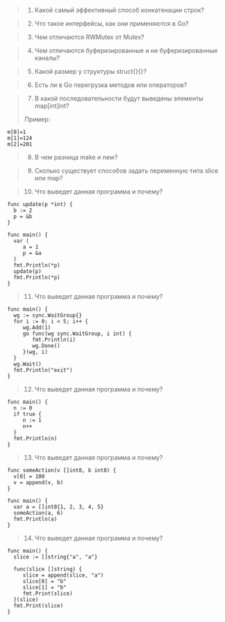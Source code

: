 >1. Какой самый эффективный способ конкатенации строк?

>2. Что такое интерфейсы, как они применяются в Go?

>3. Чем отличаются RWMutex от Mutex?

>4. Чем отличаются буферизированные и не буферизированные каналы?

>5. Какой размер у структуры struct{}{}?

>6. Есть ли в Go перегрузка методов или операторов?

>7. В какой последовательности будут выведены элементы map[int]int?
>
>Пример:
```
m[0]=1
m[1]=124
m[2]=281
```

>8. В чем разница make и new?

>9. Сколько существует способов задать переменную типа slice или map?

>10. Что выведет данная программа и почему?
```
func update(p *int) {
  b := 2
  p = &b
}

func main() {
  var (
     a = 1
     p = &a
  )
  fmt.Println(*p)
  update(p)
  fmt.Println(*p)
}
```

>11. Что выведет данная программа и почему?

```
func main() {
  wg := sync.WaitGroup{}
  for i := 0; i < 5; i++ {
     wg.Add(1)
     go func(wg sync.WaitGroup, i int) {
        fmt.Println(i)
        wg.Done()
     }(wg, i)
  }
  wg.Wait()
  fmt.Println("exit")
}
```

>12. Что выведет данная программа и почему?

```
func main() {
  n := 0
  if true {
     n := 1
     n++
  }
  fmt.Println(n)
}
```

>13. Что выведет данная программа и почему?

```
func someAction(v []int8, b int8) {
  v[0] = 100
  v = append(v, b)
}

func main() {
  var a = []int8{1, 2, 3, 4, 5}
  someAction(a, 6)
  fmt.Println(a)
} 
```


>14. Что выведет данная программа и почему?

```
func main() {
  slice := []string{"a", "a"}

  func(slice []string) {
     slice = append(slice, "a")
     slice[0] = "b"
     slice[1] = "b"
     fmt.Print(slice)
  }(slice)
  fmt.Print(slice)
}  
```








